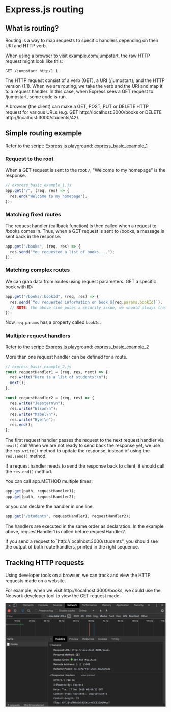 # Express.js routing

## What is routing?

Routing is a way to map requests to specific handlers depending on their URI and HTTP verb.

When using a browser to visit example.com/jumpstart, the raw HTTP request might look like this:

```
GET /jumpstart http/1.1
```

The HTTP request consist of a verb (GET), a URI (/jumpstart), and the HTTP version (1.1). When we are routing, we take the verb and the URI and map it to a request handler. In this case, when Express sees a GET request to /jumpstart, some code is run.

A browser (the client) can make a GET, POST, PUT or DELETE HTTP request for various URLs (e.g. GET http://localhost:3000/books or DELETE http://localhost:3000/students/42).

## Simple routing example

Refer to the script: [Express.js playground: express_basic_example_1](https://github.com/thoughtworks-jumpstart/express-playground/blob/master/express_basic_example_1.js)

### Request to the root

When a GET request is sent to the root `/`, "Welcome to my homepage" is the response.

```js
// express_basic_example_1.js
app.get("/", (req, res) => {
  res.end("Welcome to my homepage");
});
```

### Matching fixed routes

The request handler (callback function) is then called when a request to /books comes in. Thus, when a GET request is sent to /books, a message is sent back in the response.

```js
app.get("/books", (req, res) => {
  res.send("You requested a list of books....");
});
```

### Matching complex routes

We can grab data from routes using request parameters.
GET a specific book with ID:

```js
app.get("/books/:bookId", (req, res) => {
  res.send(`You requested information on book ${req.params.bookId}`);
  // NOTE: the above line poses a security issue, we should always treat any user input as unsafe (see XSS attack)
});
```

Now `req.params` has a property called `bookId`.

### Multiple request handlers

Refer to the script: [Express.js playground: express_basic_example_2](https://github.com/thoughtworks-jumpstart/express-playground/blob/master/express_basic_example_2.js)

More than one request handler can be defined for a route.

```js
// express_basic_example_2.js
const requestHandler1 = (req, res, next) => {
  res.write("Here is a list of students:\n");
  next();
};
```

```js
const requestHandler2 = (req, res) => {
  res.write("Jesstern\n");
  res.write("Elson\n");
  res.write("Mabel\n");
  res.write("Bye!\n");
  res.end();
};
```

The first request handler passes the request to the next request handler via `next()` call
When we are not ready to send back the response yet, we use the `res.write()` method to update the response, instead of using the `res.send()` method.

If a request handler needs to send the response back to client, it should call the `res.end()` method.

You can call app.METHOD multiple times:

```js
app.get(path, requestHandler1);
app.get(path, requestHandler2);
```

or you can declare the handler in one line:

```js
app.get("/students", requestHandler1, requestHandler2);
```

The handlers are executed in the same order as declaration. In the example above, requestHandler1 is called before requestHandler2.

If you send a request to `http://localhost:3000/students", you should see the output of both route handlers, printed in the right sequence.

## Tracking HTTP requests

Using developer tools on a browser, we can track and view the HTTP requests made on a website.

For example, when we visit http://localhost:3000/books, we could use the Network developer tool to view the GET request made.

<img src="../_media/get-request.png" alt="get request on /books uri" width="600"/>
